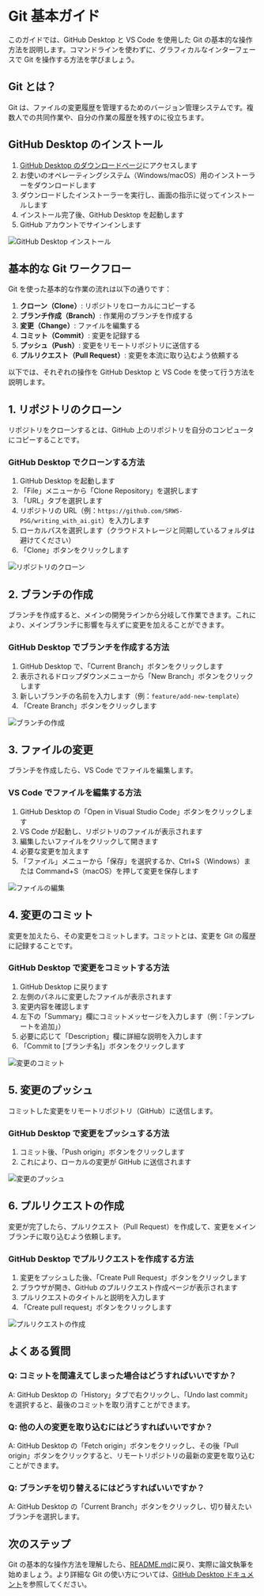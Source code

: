 # Git 基本ガイド

このガイドでは、GitHub Desktop と VS Code を使用した Git の基本的な操作方法を説明します。コマンドラインを使わずに、グラフィカルなインターフェースで Git を操作する方法を学びましょう。

## Git とは？

Git は、ファイルの変更履歴を管理するためのバージョン管理システムです。複数人での共同作業や、自分の作業の履歴を残すのに役立ちます。

## GitHub Desktop のインストール

1. [GitHub Desktop のダウンロードページ](https://desktop.github.com/)にアクセスします
2. お使いのオペレーティングシステム（Windows/macOS）用のインストーラーをダウンロードします
3. ダウンロードしたインストーラーを実行し、画面の指示に従ってインストールします
4. インストール完了後、GitHub Desktop を起動します
5. GitHub アカウントでサインインします

![GitHub Desktop インストール](https://desktop.github.com/images/github-desktop-screenshot-windows.png)

## 基本的な Git ワークフロー

Git を使った基本的な作業の流れは以下の通りです：

1. **クローン（Clone）**: リポジトリをローカルにコピーする
2. **ブランチ作成（Branch）**: 作業用のブランチを作成する
3. **変更（Change）**: ファイルを編集する
4. **コミット（Commit）**: 変更を記録する
5. **プッシュ（Push）**: 変更をリモートリポジトリに送信する
6. **プルリクエスト（Pull Request）**: 変更を本流に取り込むよう依頼する

以下では、それぞれの操作を GitHub Desktop と VS Code を使って行う方法を説明します。

## 1. リポジトリのクローン

リポジトリをクローンするとは、GitHub 上のリポジトリを自分のコンピュータにコピーすることです。

### GitHub Desktop でクローンする方法

1. GitHub Desktop を起動します
2. 「File」メニューから「Clone Repository」を選択します
3. 「URL」タブを選択します
4. リポジトリの URL（例：`https://github.com/SRWS-PSG/writing_with_ai.git`）を入力します
5. ローカルパスを選択します（クラウドストレージと同期しているフォルダは避けてください）
6. 「Clone」ボタンをクリックします

![リポジトリのクローン](../_assets/git_clone.png)

## 2. ブランチの作成

ブランチを作成すると、メインの開発ラインから分岐して作業できます。これにより、メインブランチに影響を与えずに変更を加えることができます。

### GitHub Desktop でブランチを作成する方法

1. GitHub Desktop で、「Current Branch」ボタンをクリックします
2. 表示されるドロップダウンメニューから「New Branch」ボタンをクリックします
3. 新しいブランチの名前を入力します（例：`feature/add-new-template`）
4. 「Create Branch」ボタンをクリックします

![ブランチの作成](../_assets/git_branch.png)

## 3. ファイルの変更

ブランチを作成したら、VS Code でファイルを編集します。

### VS Code でファイルを編集する方法

1. GitHub Desktop の「Open in Visual Studio Code」ボタンをクリックします
2. VS Code が起動し、リポジトリのファイルが表示されます
3. 編集したいファイルをクリックして開きます
4. 必要な変更を加えます
5. 「ファイル」メニューから「保存」を選択するか、Ctrl+S（Windows）または Command+S（macOS）を押して変更を保存します

![ファイルの編集](../_assets/git_edit.png)

## 4. 変更のコミット

変更を加えたら、その変更をコミットします。コミットとは、変更を Git の履歴に記録することです。

### GitHub Desktop で変更をコミットする方法

1. GitHub Desktop に戻ります
2. 左側のパネルに変更したファイルが表示されます
3. 変更内容を確認します
4. 左下の「Summary」欄にコミットメッセージを入力します（例：「テンプレートを追加」）
5. 必要に応じて「Description」欄に詳細な説明を入力します
6. 「Commit to [ブランチ名]」ボタンをクリックします

![変更のコミット](../_assets/git_commit.png)

## 5. 変更のプッシュ

コミットした変更をリモートリポジトリ（GitHub）に送信します。

### GitHub Desktop で変更をプッシュする方法

1. コミット後、「Push origin」ボタンをクリックします
2. これにより、ローカルの変更が GitHub に送信されます

![変更のプッシュ](../_assets/git_push.png)

## 6. プルリクエストの作成

変更が完了したら、プルリクエスト（Pull Request）を作成して、変更をメインブランチに取り込むよう依頼します。

### GitHub Desktop でプルリクエストを作成する方法

1. 変更をプッシュした後、「Create Pull Request」ボタンをクリックします
2. ブラウザが開き、GitHub のプルリクエスト作成ページが表示されます
3. プルリクエストのタイトルと説明を入力します
4. 「Create pull request」ボタンをクリックします

![プルリクエストの作成](../_assets/git_pr.png)

## よくある質問

### Q: コミットを間違えてしまった場合はどうすればいいですか？

A: GitHub Desktop の「History」タブで右クリックし、「Undo last commit」を選択すると、最後のコミットを取り消すことができます。

### Q: 他の人の変更を取り込むにはどうすればいいですか？

A: GitHub Desktop の「Fetch origin」ボタンをクリックし、その後「Pull origin」ボタンをクリックすると、リモートリポジトリの最新の変更を取り込むことができます。

### Q: ブランチを切り替えるにはどうすればいいですか？

A: GitHub Desktop の「Current Branch」ボタンをクリックし、切り替えたいブランチを選択します。

## 次のステップ

Git の基本的な操作方法を理解したら、[README.md](../README.md)に戻り、実際に論文執筆を始めましょう。より詳細な Git の使い方については、[GitHub Desktop ドキュメント](https://docs.github.com/ja/desktop)を参照してください。
